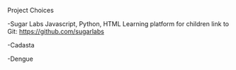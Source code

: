 Project Choices

-Sugar Labs
  Javascript, Python, HTML
  Learning platform for children
  link to Git: https://github.com/sugarlabs

-Cadasta

-Dengue

